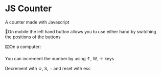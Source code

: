 # JS Counter
A counter made with Javascript

📱On mobile the left hand button allows you tu use either hand by switching the positions of the buttons 

⌨️On a computer:

You can increment the number by using ↑, W, ＋ keys

Decrement with ↓, S, − and reset with esc 
